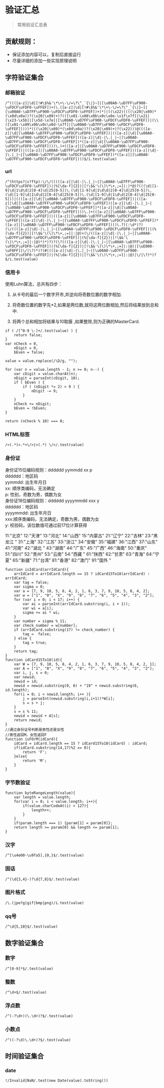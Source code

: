 验证汇总
=============

> 常用验证汇总表

## 贡献规则：

+ 保证添加内容可以，复制后直接运行
+ 尽量详细的添加一些实现原理说明

## 字符验证集合

### 邮箱验证

```
/^((([a-z]|\d|[!#\$%&'\*\+\-\/=\?\^_`{\|}~]|[\u00A0-\uD7FF\uF900-\uFDCF\uFDF0-\uFFEF])+(\.([a-z]|\d|[!#\$%&'\*\+\-\/=\?\^_`{\|}~]|[\u00A0-\uD7FF\uF900-\uFDCF\uFDF0-\uFFEF])+)*)|((\x22)((((\x20|\x09)*(\x0d\x0a))?(\x20|\x09)+)?(([\x01-\x08\x0b\x0c\x0e-\x1f\x7f]|\x21|[\x23-\x5b]|[\x5d-\x7e]|[\u00A0-\uD7FF\uF900-\uFDCF\uFDF0-\uFFEF])|(\\([\x01-\x09\x0b\x0c\x0d-\x7f]|[\u00A0-\uD7FF\uF900-\uFDCF\uFDF0-\uFFEF]))))*(((\x20|\x09)*(\x0d\x0a))?(\x20|\x09)+)?(\x22)))@((([a-z]|\d|[\u00A0-\uD7FF\uF900-\uFDCF\uFDF0-\uFFEF])|(([a-z]|\d|[\u00A0-\uD7FF\uF900-\uFDCF\uFDF0-\uFFEF])([a-z]|\d|-|\.|_|~|[\u00A0-\uD7FF\uF900-\uFDCF\uFDF0-\uFFEF])*([a-z]|\d|[\u00A0-\uD7FF\uF900-\uFDCF\uFDF0-\uFFEF])))\.)+(([a-z]|[\u00A0-\uD7FF\uF900-\uFDCF\uFDF0-\uFFEF])|(([a-z]|[\u00A0-\uD7FF\uF900-\uFDCF\uFDF0-\uFFEF])([a-z]|\d|-|\.|_|~|[\u00A0-\uD7FF\uF900-\uFDCF\uFDF0-\uFFEF])*([a-z]|[\u00A0-\uD7FF\uF900-\uFDCF\uFDF0-\uFFEF])))$/i.test(value)
```

### url

```
/^(https?|s?ftp):\/\/(((([a-z]|\d|-|\.|_|~|[\u00A0-\uD7FF\uF900-\uFDCF\uFDF0-\uFFEF])|(%[\da-f]{2})|[!\$&'\(\)\*\+,;=]|:)*@)?(((\d|[1-9]\d|1\d\d|2[0-4]\d|25[0-5])\.(\d|[1-9]\d|1\d\d|2[0-4]\d|25[0-5])\.(\d|[1-9]\d|1\d\d|2[0-4]\d|25[0-5])\.(\d|[1-9]\d|1\d\d|2[0-4]\d|25[0-5]))|((([a-z]|\d|[\u00A0-\uD7FF\uF900-\uFDCF\uFDF0-\uFFEF])|(([a-z]|\d|[\u00A0-\uD7FF\uF900-\uFDCF\uFDF0-\uFFEF])([a-z]|\d|-|\.|_|~|[\u00A0-\uD7FF\uF900-\uFDCF\uFDF0-\uFFEF])*([a-z]|\d|[\u00A0-\uD7FF\uF900-\uFDCF\uFDF0-\uFFEF])))\.)+(([a-z]|[\u00A0-\uD7FF\uF900-\uFDCF\uFDF0-\uFFEF])|(([a-z]|[\u00A0-\uD7FF\uF900-\uFDCF\uFDF0-\uFFEF])([a-z]|\d|-|\.|_|~|[\u00A0-\uD7FF\uF900-\uFDCF\uFDF0-\uFFEF])*([a-z]|[\u00A0-\uD7FF\uF900-\uFDCF\uFDF0-\uFFEF])))\.?)(:\d*)?)(\/((([a-z]|\d|-|\.|_|~|[\u00A0-\uD7FF\uF900-\uFDCF\uFDF0-\uFFEF])|(%[\da-f]{2})|[!\$&'\(\)\*\+,;=]|:|@)+(\/(([a-z]|\d|-|\.|_|~|[\u00A0-\uD7FF\uF900-\uFDCF\uFDF0-\uFFEF])|(%[\da-f]{2})|[!\$&'\(\)\*\+,;=]|:|@)*)*)?)?(\?((([a-z]|\d|-|\.|_|~|[\u00A0-\uD7FF\uF900-\uFDCF\uFDF0-\uFFEF])|(%[\da-f]{2})|[!\$&'\(\)\*\+,;=]|:|@)|[\uE000-\uF8FF]|\/|\?)*)?(#((([a-z]|\d|-|\.|_|~|[\u00A0-\uD7FF\uF900-\uFDCF\uFDF0-\uFFEF])|(%[\da-f]{2})|[!\$&'\(\)\*\+,;=]|:|@)|\/|\?)*)?$/i.test(value)
```

### 信用卡

使用Luhn算法，总共有四步：

1. 从卡号的最后一个数字开市,并逆向将奇数位置的数字相加.

2. 将奇数位置的数字先*2,如果是两位数,就将这两位数相加,然后将结果放到总和中.

3. 将两个总和相加将结果与10取膜 ,如果整除,则为正确的MasterCard.

```
if ( /[^0-9 \-]+/.test(value) ) {
	return false;
}
var nCheck = 0,
	nDigit = 0,
	bEven = false;

value = value.replace(/\D/g, "");

for (var n = value.length - 1; n >= 0; n--) {
	var cDigit = value.charAt(n);
	nDigit = parseInt(cDigit, 10);
	if ( bEven ) {
		if ( (nDigit *= 2) > 9 ) {
			nDigit -= 9;
		}
	}
	nCheck += nDigit;
	bEven = !bEven;
}

return (nCheck % 10) === 0;
```

### HTML标签

```
/<(.*)>.*<\/>|<(.*) \/>/.test(value)
```

### 身份证

身份证15位编码规则：dddddd yymmdd xx p    
dddddd：地区码    
yymmdd: 出生年月日    
xx: 顺序类编码，无法确定    
p: 性别，奇数为男，偶数为女   
身份证18位编码规则：dddddd yyyymmdd xxx y    
dddddd：地区码    
yyyymmdd: 出生年月日    
xxx:顺序类编码，无法确定，奇数为男，偶数为女    
y: 校验码，该位数值可通过前17位计算获得   

11:"北京"
12:"天津"
13:"河北"
14:"山西"
15:"内蒙古"
21:"辽宁"
22:"吉林"
23:"黑龙江 "
31:"上海"
32:"江苏"
33:"浙江"
34:"安徽"
35:"福建"
36:"江西"
37:"山东"
41:"河南"
42:"湖北 "
43:"湖南"
44:"广东"
45:"广西"
46:"海南"
50:"重庆"
51:"四川"
52:"贵州"
53:"云南"
54:"西藏 "
61:"陕西"
62:"甘肃"
63:"青海"
64:"宁夏"
65:"新疆"
71:"台湾"
81:"香港"
82:"澳门"
91:"国外 "

```
function isIdCard(arrIdCard){  
	arrIdCard = arrIdCard.length == 15 ? idCard15To18(arrIdCard) : arrIdCard;
	var tag = false;      
	var sigma = 0;    
	var a = [7, 9, 10, 5, 8, 4, 2, 1, 6, 3, 7, 9, 10, 5, 8, 4, 2];    
	var w = ["1", "0", "X", "9", "8", "7", "6", "5", "4", "3", "2"];         
	for (var i = 0; i < 17; i++) {    
		var ai = parseInt(arrIdCard.substring(i, i + 1));    
		var wi = a[i];    
		sigma += ai * wi;             
	}     
	var number = sigma % 11;              
	var check_number = w[number];     
	if (arrIdCard.substring(17) != check_number) {    
		tag =  false;    
	} else {    
		tag = true;    
	}     
	return tag;  
}
function idCard15To18(id){  
	var W = [7, 9, 10, 5, 8, 4, 2, 1, 6, 3, 7, 9, 10, 5, 8, 4, 2, 1];  
	var A = ["1", "0", "X", "9", "8", "7", "6", "5", "4", "3", "2"];  
	var i, j, s = 0;  
	var newid;  
	newid = id;  
	newid = newid.substring(0, 6) + "19" + newid.substring(6, id.length);  
	for(i = 0; i < newid.length; i++ ){  
		j = parseInt(newid.substring(i,i+1))*W[i];  
		s = s + j;  
	}  
	s = s % 11;  
	newid = newid + A[s];   
	return newid;  
} 
//通过身份证号判断是男性还是女性
//男性返回M，女性返回F
function isFOrM(idCard){
	idCard = idCard.length == 15 ? idCard15To18(idCard) : idCard;
	if(idCard.substring(14,17)%2 == 0){
		return 'F';
	}else{
		return 'M';
	}
}
```

### 字节数验证

```
function byteRangeLength(value){
	var length = value.length;   
	for(var i = 0; i < value.length; i++){   
		if(value.charCodeAt(i) > 127){   
			length++;   
		}   
	}   
	if(param.length === 1) {param[1] = param[0]};
	return length >= param[0] && length <= param[1];  
}
```

### 汉字

```
/^[\u4e00-\u9fa5],{0,}$/.test(value)
```

### 固话

```
/^(\d{3,4}-)?\d{7,8}$/.test(value)
```

### 图片格式

```
/\.(jpe?g|gif|bmp|png)/i.test(value)
```

### qq号

```
/^\d{5,10}$/.test(value)
```

## 数字验证集合

### 数字

```
/^[0-9]*$/.test(value)
```

### 整数

```
/^\d+$/.test(value)
```

### 浮点数

```
/^(-?\d+)(\.\d+)?$/.test(value)
```

### 小数点

```
/^((-?\d)\.\d+)?$/.test(value)
```


## 时间验证集合

### date

```
!/Invalid|NaN/.test(new Date(value).toString())
````

